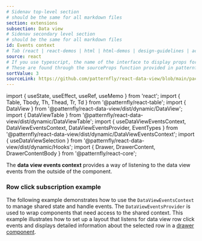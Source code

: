 ```yaml
---
# Sidenav top-level section
# should be the same for all markdown files
section: extensions
subsection: Data view
# Sidenav secondary level section
# should be the same for all markdown files
id: Events context
# Tab (react | react-demos | html | html-demos | design-guidelines | accessibility)
source: react
# If you use typescript, the name of the interface to display props for
# These are found through the sourceProps function provided in patternfly-docs.source.js
sortValue: 3
sourceLink: https://github.com/patternfly/react-data-view/blob/main/packages/module/patternfly-docs/content/extensions/data-view/examples/EventsContext/EventsContext.md
---
```

import { useState, useEffect, useRef, useMemo } from 'react';
import { Table, Tbody, Th, Thead, Tr, Td } from '@patternfly/react-table';
import { DataView } from '@patternfly/react-data-view/dist/dynamic/DataView';
import { DataViewTable } from '@patternfly/react-data-view/dist/dynamic/DataViewTable';
import { useDataViewEventsContext, DataViewEventsContext, DataViewEventsProvider, EventTypes } from '@patternfly/react-data-view/dist/dynamic/DataViewEventsContext';
import { useDataViewSelection } from '@patternfly/react-data-view/dist/dynamic/Hooks';
import { Drawer, DrawerContent, DrawerContentBody } from '@patternfly/react-core';

The **data view  events context** provides a way of listening to the data view events from the outside of the component.

### Row click subscription example
The following example demonstrates how to use the `DataViewEventsContext` to manage shared state and handle events. The `DataViewEventsProvider` is used to wrap components that need access to the shared context. This example illustrates how to set up a layout that listens for data view row click events and displays detailed information about the selected row in a [drawer component](/components/drawer).


```js file="./EventsExample.tsx"

```

